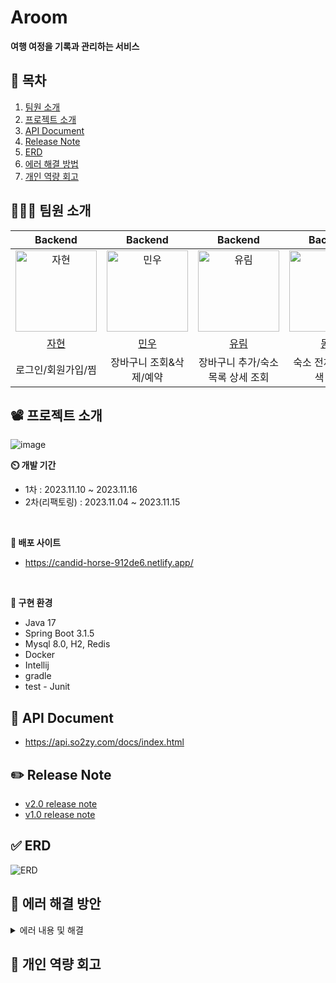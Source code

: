 # Aroom

**여행 여정을 기록과 관리하는 서비스**

## 📢 목차
1. [팀원 소개](🧑‍🤝‍🧑-팀원-소개)
2. [프로젝트 소개](📽️-프로젝트-소개)
3. [API Document](📄-API-Document)
4. [Release Note](✏️-Release-Note)
5. [ERD](✅-ERD)
6. [에러 해결 방법](💯-에러-해결-방안)
7. [개인 역량 회고](🤖-개인-역량-회고)

## 🧑‍🤝‍🧑 팀원 소개


|                                         Backend                                         |                                        Backend                                         |                                        Backend                                         |                                        Backend                                         |
|:---------------------------------------------------------------------------------------:|:--------------------------------------------------------------------------------------:|:--------------------------------------------------------------------------------------:|:--------------------------------------------------------------------------------------:|
| <img src="https://avatars.githubusercontent.com/u/139187207?v=4" width=130px alt="자현"/> | <img src="https://avatars.githubusercontent.com/u/34360434?v=4" width=130px alt="민우"/> | <img src="https://avatars.githubusercontent.com/u/63856521?v=4" width=130px alt="유림"/> | <img src="https://avatars.githubusercontent.com/u/40655807?v=4" width=130px alt="동민"/> |
|                            [자현](https://github.com/Nine-JH)                             |                          [민우](https://github.com/Kwonminwoo)                           |                           [유림](https://github.com/YurimYang)                           |                          [동민](https://github.com/chadongmin)                           |
|                            로그인/회원가입/찜                            |                          장바구니 조회&삭제/예약                      |                           장바구니 추가/숙소목록 상세 조회                          |                          숙소 전체 조회/검색 조회                          |

## 📽️ 프로젝트 소개
![image](https://github.com/so2zy/so2zy_BE_refactor/assets/63856521/13547e58-ebd2-4c00-8250-57e9b81d083d)

**⏲️ 개발 기간**
* 1차 : 2023.11.10 ~ 2023.11.16
* 2차(리팩토링) : 2023.11.04 ~ 2023.11.15


<br/>

**🔗 배포 사이트**
* https://candid-horse-912de6.netlify.app/


 <br/>     

**🔨 구현 환경**
* Java 17
* Spring Boot 3.1.5
* Mysql 8.0, H2, Redis
* Docker
* Intellij
* gradle
* test - Junit


## 📄 API Document
* https://api.so2zy.com/docs/index.html

## ✏️ Release Note
* [v2.0 release note](https://github.com/so2zy/so2zy_BE/wiki/So2zy-2.0-Release-Notes)
* [v1.0 release note](https://github.com/so2zy/so2zy_BE/wiki/So2zy-1.0-Release-Notes)

## ✅ ERD
![ERD](https://github.com/so2zy/so2zy_BE/assets/139187207/3c2bdb39-d128-4568-a0f7-f61d746e6897)


## 💯 에러 해결 방안
<details>
<summary>에러 내용 및 해결</summary>
 
### 1. StackOverFlow Error 문제

**1 - 1. 원인**

```bash
Infinite recursion (StackOverflowError) 
(through reference chain: com.aroom.domain.room.model.Room["accommodation"]
->com.aroom.domain.accommodation.model.Accommodation["roomList"]
->org.hibernate.collection.spi.PersistentBag[0]
->com.aroom.domain.room.model.Room["accommodation"]
->com.aroom.domain.accommodation.model.Accommodation["roomList"]-
```

현재 양방향 연관관계에 놓여진 Accommodation과 Room에서 무한순환참조가 발생했다.
<br>
**1 - 2. 해결**

- `@OneToMany` `@manytoone`로 인해 순환참조 원인
- `@JsonManagedReference` & `@JsonBackReference` 추가

```java
@JsonManagedReference
@OneToMany(mappedBy = "accommodation", fetch = FetchType.LAZY)
private List<Room> roomList = new ArrayList<>();
```

- `@JsonManagedReference` : 부모 `Entity` → 자식 `Entity`
    - 정상적으로 직렬화를 수행

```java
@JsonBackReference
@ManyToOne(fetch = FetchType.LAZY)
@JoinColumn(name = "accommodation_id")
private Accommodation accommodation;
```

- `@JsonBackReference` : 자식`Entity` → 부모 `Entity`
    - 직렬화 수행 x
        
        ⇒ 무한 순환 참조 해결
        
<br>

### 2. Jackson 직렬화 제한자 문제

**2 - 1. 발생 과정**

```java
public RoomCartResponseDTO postRoomCart(Long member_id, Long room_id){
    Room room = roomRepository.findById(room_id).get();
    Cart cart = cartRepository.findByMemberId(member_id).get();
    RoomCart roomCart = roomCartRepository.save(new RoomCart(cart,room));
    cart.postRoomCarts(roomCart);
    return new RoomCartResponseDTO(cart);
}
```

```java
@OneToMany(mappedBy = "cart", fetch = FetchType.LAZY)
private List<RoomCart> roomCartList = new ArrayList<>();
	
public void postRoomCarts(RoomCart roomCart){
	roomCartList.add(roomCart);
}
```

객실을 장바구니에 담을 때 RoomCart를 생성하여 Cart의 List<RoomCart> roomCartList에 post 시도
<br>

**2 - 2. 원인**

```bash
Type definition error: [simple type, class com.aroom.domain.roomCart.dto.response.RoomCartResponseDTO]
```

```bash
org.springframework.http.converter.HttpMessageConversionException: Type definition error: [simple type, class com.aroom.domain.roomCart.dto.response.RoomCartResponseDTO]
at org.springframework.http.converter.json.AbstractJackson2HttpMessageConverter.writeInternal(AbstractJackson2HttpMessageConverter.java:489) ~[spring-web-6.0.13.jar:6.0.13]
at org.springframework.http.converter.AbstractGenericHttpMessageConverter.write(AbstractGenericHttpMessageConverter.java:103) ~[spring-web-6.0.13.jar:6.0.13]
at
```

```bash
caused by: com.fasterxml.jackson.databind.exc.invaliddefinitionexception: 
no serializer found for class com.aroom.domain.roomcart.dto.response.roomcartresponsedto 
and no properties discovered to create beanserializer 
(to avoid exception, disable serializationfeature.fail_on_empty_beans) 
(through reference chain: com.aroom.global.response.apiresponse["data"])
```

- Jackson 라이브러리가 `RoomCartResponseDTO` & `RoomCartInfoDTO`를 직렬화할 때 문제가 발생
- Jackson은 기본적으로 클래스를 직렬화할 때 해당 클래스에 대한 직렬화 메소드를 찾아야 하는데, 여기서는 해당 메소드를 찾지 못했다고 나온다.
- 또한, Jackson은 직렬화 하는 과정에서 기본으로 접근 제한자가 public이거나, getter/setter를 이용하기 때문에 인스턴스 필드를 private등으로 선언시, json으로 변환 과정에서 에러가 발생한다.
<br>

**2 - 3. 해결**

```java
@JsonAutoDetect(fieldVisibility = JsonAutoDetect.Visibility.ANY)
public class RoomCartResponseDTO {

    private long cart_id;
    private List<RoomCartInfoDTO> roomCartList;

    public RoomCartResponseDTO(Cart cart) {
        this.cart_id = cart.getId();
        List<RoomCartInfoDTO> roomCartInfoDTOList = new ArrayList<>();
        for(RoomCart roomCart : cart.getRoomCartList()){
            RoomCartInfoDTO roomCartInfoDTO = new RoomCartInfoDTO(roomCart);
            roomCartInfoDTOList.add(roomCartInfoDTO);
        }
        System.out.println(roomCartInfoDTOList.size()); // 정확히 나옴
        this.roomCartList = roomCartInfoDTOList;
    }
}
```

```java
@JsonAutoDetect(fieldVisibility = JsonAutoDetect.Visibility.ANY)
public class RoomCartInfoDTO {

    private long room_id;
    private long cart_id;

    @Builder
    public RoomCartInfoDTO(long room_id, long cart_id) {
        this.room_id = room_id;
        this.cart_id = cart_id;
    }

    public RoomCartInfoDTO(RoomCart roomCart) {
        this.room_id = roomCart.getRoom().getId();
        this.cart_id = roomCart.getCart().getId();
    }
}
```

- JsonAutoDetect 설정 제거
    
    `@JsonAutoDetect(fieldVisibility = JsonAutoDetect.Visibility.ANY)`
    
    - private 필드에 접근 가능하여 json으로 변환 가능하다.
- Fetch.Type을 EAGER로 바꾸는 것은 보안의 문제가 있으므로 고려하지 않았습니다.
- 또한, Entity Class에 @JsonProperty 또는 @JsonAutoDetect를 직접 선언할 수 있으나, Entity를 최대한 변경하지 않고자 DTO에 선언했습니다.
<br>

### 3. JPAQueryFactory 전역 설정과 DataJpaTest

**3 - 1. 원인**

```java
Caused by: org.springframework.beans.factory.NoSuchBeanDefinitionException: No qualifying bean of type 'com.querydsl.jpa.impl.JPAQueryFactory' available: expected at least 1 bean which qualifies as autowire candidate. Dependency annotations: {}
	at org.springframework.beans.factory.support.DefaultListableBeanFactory.raiseNoMatchingBeanFound(DefaultListableBeanFactory.java:1824)
	at org.springframework.beans.factory.support.DefaultListableBeanFactory.doResolveDependency(DefaultListableBeanFactory.java:1383)
	at org.springframework.beans.factory.support.DefaultListableBeanFactory.resolveDependency(DefaultListableBeanFactory.java:1337)
	at org.springframework.beans.factory.support.ConstructorResolver.resolveAutowiredArgument(ConstructorResolver.java:910)
	at org.springframework.beans.factory.support.ConstructorResolver.createArgumentArray(ConstructorResolver.java:788)
	... 108 more
```

해당 설정은 전역적으로 빈을 컨테이너에 생성하는 것이기 때문에 `Entity`와 `Respository` 빈만 생성하는 `@DataJpaTest의` 경우에는 `JpaQueryFactory` 빈을 생성하지 못하는 문제가 생기게 됩니다.
<br>

**3 - 2. 해결**

```java
@Configuration
@EnableJpaAuditing
@EnableJpaRepositories(basePackages = "com.aroom")
public class JpaConfig {

    @PersistenceContext
    private EntityManager entityManager;

    @Bean
    public JPAQueryFactory queryFactory() {
        return new JPAQueryFactory(entityManager);
    }

}
```

해당 문제를 해결하기 위해서는 실제 `JPAQueryFactory`를 사용하는 곳에서만 해당 빈을 생성하면 됩니다.
</details>

## 🤖 개인 역량 회고
